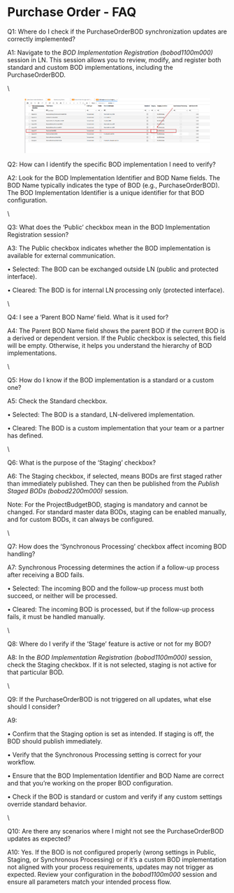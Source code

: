 # Purchase Order - FAQ

Q1: Where do I check if the PurchaseOrderBOD synchronization updates are correctly implemented?

A1: Navigate to the _BOD Implementation Registration (bobod1100m000)_ session in LN. This session allows you to review, modify, and register both standard and custom BOD implementations, including the PurchaseOrderBOD.

\


<figure><img src="../../../../../.gitbook/assets/PO.png" alt=""><figcaption></figcaption></figure>

Q2: How can I identify the specific BOD implementation I need to verify?

A2: Look for the BOD Implementation Identifier and BOD Name fields. The BOD Name typically indicates the type of BOD (e.g., PurchaseOrderBOD). The BOD Implementation Identifier is a unique identifier for that BOD configuration.

\


Q3: What does the ‘Public’ checkbox mean in the BOD Implementation Registration session?

A3: The Public checkbox indicates whether the BOD implementation is available for external communication.

• Selected: The BOD can be exchanged outside LN (public and protected interface).

• Cleared: The BOD is for internal LN processing only (protected interface).

\


Q4: I see a ‘Parent BOD Name’ field. What is it used for?

A4: The Parent BOD Name field shows the parent BOD if the current BOD is a derived or dependent version. If the Public checkbox is selected, this field will be empty. Otherwise, it helps you understand the hierarchy of BOD implementations.

\


Q5: How do I know if the BOD implementation is a standard or a custom one?

A5: Check the Standard checkbox.

• Selected: The BOD is a standard, LN-delivered implementation.

• Cleared: The BOD is a custom implementation that your team or a partner has defined.

\


Q6: What is the purpose of the ‘Staging’ checkbox?

A6: The Staging checkbox, if selected, means BODs are first staged rather than immediately published. They can then be published from the _Publish Staged BODs (bobod2200m000)_ session.

Note: For the ProjectBudgetBOD, staging is mandatory and cannot be changed. For standard master data BODs, staging can be enabled manually, and for custom BODs, it can always be configured.

\


Q7: How does the ‘Synchronous Processing’ checkbox affect incoming BOD handling?

A7: Synchronous Processing determines the action if a follow-up process after receiving a BOD fails.

• Selected: The incoming BOD and the follow-up process must both succeed, or neither will be processed.

• Cleared: The incoming BOD is processed, but if the follow-up process fails, it must be handled manually.

\


Q8: Where do I verify if the ‘Stage’ feature is active or not for my BOD?

A8: In the _BOD Implementation Registration (bobod1100m000)_ session, check the Staging checkbox. If it is not selected, staging is not active for that particular BOD.

\


Q9: If the PurchaseOrderBOD is not triggered on all updates, what else should I consider?

A9:

• Confirm that the Staging option is set as intended. If staging is off, the BOD should publish immediately.

• Verify that the Synchronous Processing setting is correct for your workflow.

• Ensure that the BOD Implementation Identifier and BOD Name are correct and that you’re working on the proper BOD configuration.

• Check if the BOD is standard or custom and verify if any custom settings override standard behavior.

\


Q10: Are there any scenarios where I might not see the PurchaseOrderBOD updates as expected?

A10: Yes. If the BOD is not configured properly (wrong settings in Public, Staging, or Synchronous Processing) or if it’s a custom BOD implementation not aligned with your process requirements, updates may not trigger as expected. Review your configuration in the _bobod1100m000_ session and ensure all parameters match your intended process flow.
